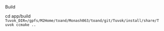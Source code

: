 Build

cd app/build
```Tuvok_DIR=/gpfs/M2Home/toand/Monash063/toand/git/Tuvok/install/share/Tuvok ccmake ..```